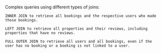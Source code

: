 Complex queries using different types of joins:
    
    INNER JOIN to retrieve all bookings and the respective users who made those bookings.

    LEFT JOIN to retrieve all properties and their reviews, including properties that have no reviews.

    FULL OUTER JOIN to retrieve all users and all bookings, even if the user has no booking or a booking is not linked to a user.
